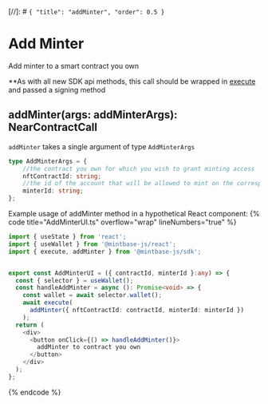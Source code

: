 [//]: # `{ "title": "addMinter", "order": 0.5 }`

# Add Minter

Add minter to a smart contract you own

**As with all new SDK api methods, this call should be wrapped in [execute](../#execute) and passed a signing method

## addMinter(args: addMinterArgs): NearContractCall

`addMinter` takes a single argument of type `AddMinterArgs`

```typescript
type AddMinterArgs = {
    //the contract you own for which you wish to grant minting access
    nftContractId: string;
    //the id of the account that will be allowed to mint on the corresponding nftContractId
    minterId: string;
};
```

Example usage of addMinter method in a hypothetical React component:
{% code title="AddMinterUI.ts" overflow="wrap" lineNumbers="true" %}

```typescript
import { useState } from 'react';
import { useWallet } from '@mintbase-js/react';
import { execute, addMinter } from '@mintbase-js/sdk';


export const AddMinterUI = ({ contractId, minterId }:any) => {
  const { selector } = useWallet();
  const handleAddMinter = async (): Promise<void> => {
    const wallet = await selector.wallet();
    await execute(
      addMinter({ nftContractId: contractId, minterId: minterId })
    );
  return (
    <div>
      <button onClick={() => handleAddMinter()}>
        addMinter to contract you own
      </button>
    </div>
  );
};
```
{% endcode %}